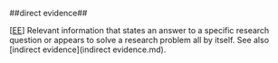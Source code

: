 ##direct evidence##

\[[EE](SOURCES.md#EE)\]  Relevant information that states an answer to a specific research question or appears to solve a research problem all by itself. See also [indirect evidence](indirect evidence.md).
